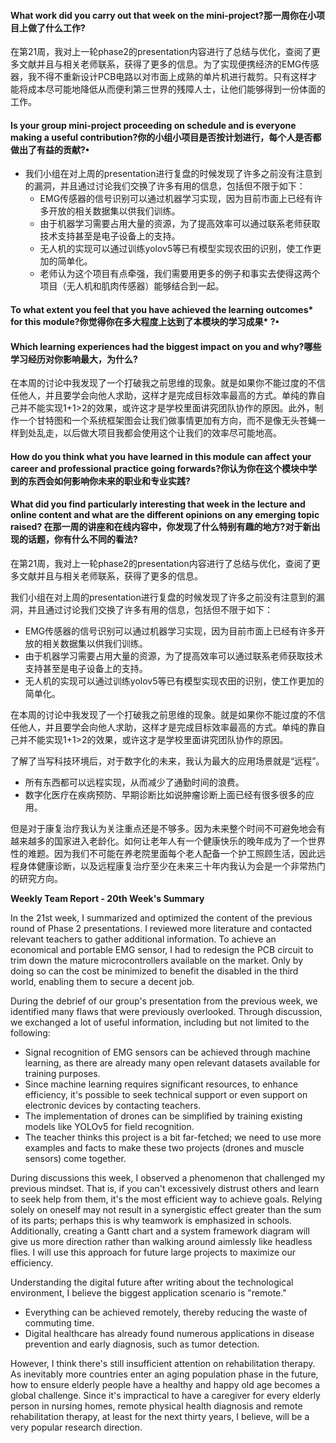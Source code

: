 #### What work did you carry out that week on the mini-project?那一周你在小项目上做了什么工作?

在第21周，我对上一轮phase2的presentation内容进行了总结与优化，查阅了更多文献并且与相关老师联系，获得了更多的信息。为了实现便携经济的EMG传感器，我不得不重新设计PCB电路以对市面上成熟的单片机进行裁剪。只有这样才能将成本尽可能地降低从而便利第三世界的残障人士，让他们能够得到一份体面的工作。

#### Is your group mini-project proceeding on schedule and is everyone making a useful contribution?你的小组小项目是否按计划进行，每个人是否都做出了有益的贡献?•

- 我们小组在对上周的presentation进行复盘的时候发现了许多之前没有注意到的漏洞，并且通过讨论我们交换了许多有用的信息，包括但不限于如下：
  - EMG传感器的信号识别可以通过机器学习实现，因为目前市面上已经有许多开放的相关数据集以供我们训练。
  - 由于机器学习需要占用大量的资源，为了提高效率可以通过联系老师获取技术支持甚至是电子设备上的支持。
  - 无人机的实现可以通过训练yolov5等已有模型实现农田的识别，使工作更加的简单化。
  - 老师认为这个项目有点牵强，我们需要用更多的例子和事实去使得这两个项目（无人机和肌肉传感器）能够结合到一起。

#### To what extent you feel that you have achieved the learning outcomes* for this module?你觉得你在多大程度上达到了本模块的学习成果* ?•



#### Which learning experiences had the biggest impact on you and why?哪些学习经历对你影响最大，为什么?

在本周的讨论中我发现了一个打破我之前思维的现象。就是如果你不能过度的不信任他人，并且要学会向他人求助，这样才是完成目标效率最高的方式。单纯的靠自己并不能实现1+1>2的效果，或许这才是学校里面讲究团队协作的原因。此外，制作一个甘特图和一个系统框架图会让我们做事情更加有方向，而不是像无头苍蝇一样到处乱走，以后做大项目我都会使用这个让我们的效率尽可能地高。

#### How do you think what you have learned in this module can affect your career and professional practice going forwards?你认为你在这个模块中学到的东西会如何影响你未来的职业和专业实践?



#### What did you find particularly interesting that week in the lecture and online content and what are the different opinions on any emerging topic raised? 在那一周的讲座和在线内容中，你发现了什么特别有趣的地方?对于新出现的话题，你有什么不同的看法?



在第21周，我对上一轮phase2的presentation内容进行了总结与优化，查阅了更多文献并且与相关老师联系，获得了更多的信息。

我们小组在对上周的presentation进行复盘的时候发现了许多之前没有注意到的漏洞，并且通过讨论我们交换了许多有用的信息，包括但不限于如下：

- EMG传感器的信号识别可以通过机器学习实现，因为目前市面上已经有许多开放的相关数据集以供我们训练。
- 由于机器学习需要占用大量的资源，为了提高效率可以通过联系老师获取技术支持甚至是电子设备上的支持。
- 无人机的实现可以通过训练yolov5等已有模型实现农田的识别，使工作更加的简单化。

在本周的讨论中我发现了一个打破我之前思维的现象。就是如果你不能过度的不信任他人，并且要学会向他人求助，这样才是完成目标效率最高的方式。单纯的靠自己并不能实现1+1>2的效果，或许这才是学校里面讲究团队协作的原因。

了解了当写科技环境后，对于数字化的未来，我认为最大的应用场景就是“远程”。

- 所有东西都可以远程实现，从而减少了通勤时间的浪费。
- 数字化医疗在疾病预防、早期诊断比如说肿瘤诊断上面已经有很多很多的应用。

但是对于康复治疗我认为关注重点还是不够多。因为未来整个时间不可避免地会有越来越多的国家进入老龄化。如何让老年人有一个健康快乐的晚年成为了一个世界性的难题。因为我们不可能在养老院里面每个老人配备一个护工照顾生活，因此远程身体健康诊断，以及远程康复治疗至少在未来三十年内我认为会是一个非常热门的研究方向。



**Weekly Team Report - 20th Week's Summary**

In the 21st week, I summarized and optimized the content of the previous round of Phase 2 presentations. I reviewed more literature and contacted relevant teachers to gather additional information. To achieve an economical and portable EMG sensor, I had to redesign the PCB circuit to trim down the mature microcontrollers available on the market. Only by doing so can the cost be minimized to benefit the disabled in the third world, enabling them to secure a decent job.

During the debrief of our group's presentation from the previous week, we identified many flaws that were previously overlooked. Through discussion, we exchanged a lot of useful information, including but not limited to the following:

- Signal recognition of EMG sensors can be achieved through machine learning, as there are already many open relevant datasets available for training purposes.
- Since machine learning requires significant resources, to enhance efficiency, it's possible to seek technical support or even support on electronic devices by contacting teachers.
- The implementation of drones can be simplified by training existing models like YOLOv5 for field recognition.
- The teacher thinks this project is a bit far-fetched; we need to use more examples and facts to make these two projects (drones and muscle sensors) come together.

During discussions this week, I observed a phenomenon that challenged my previous mindset. That is, if you can't excessively distrust others and learn to seek help from them, it's the most efficient way to achieve goals. Relying solely on oneself may not result in a synergistic effect greater than the sum of its parts; perhaps this is why teamwork is emphasized in schools. Additionally, creating a Gantt chart and a system framework diagram will give us more direction rather than walking around aimlessly like headless flies. I will use this approach for future large projects to maximize our efficiency.

Understanding the digital future after writing about the technological environment, I believe the biggest application scenario is "remote."

- Everything can be achieved remotely, thereby reducing the waste of commuting time.
- Digital healthcare has already found numerous applications in disease prevention and early diagnosis, such as tumor detection.

However, I think there's still insufficient attention on rehabilitation therapy. As inevitably more countries enter an aging population phase in the future, how to ensure elderly people have a healthy and happy old age becomes a global challenge. Since it's impractical to have a caregiver for every elderly person in nursing homes, remote physical health diagnosis and remote rehabilitation therapy, at least for the next thirty years, I believe, will be a very popular research direction.


